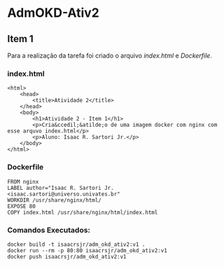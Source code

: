 # AdmOKD-Ativ2
## Item 1
Para a realização da tarefa foi criado o arquivo *index.html* e *Dockerfile*.

### index.html
```
<html>
    <head>
        <title>Atividade 2</title>
    </head>
    <body>
        <h1>Atividade 2 - Item 1</h1>
        <p>Cria&ccedil;&atilde;o de uma imagem docker com nginx com esse arquvo index.html</p>
        <p>Aluno: Isaac R. Sartori Jr.</p>
    </body>
</html>
```

### Dockerfile
```
FROM nginx
LABEL author="Isaac R. Sartori Jr. <isaac.sartori@universo.univates.br"
WORKDIR /usr/share/nginx/html/
EXPOSE 80
COPY index.html /usr/share/nginx/html/index.html
```
### Comandos Executados:
```
docker build -t isaacrsjr/adm_okd_ativ2:v1 .
docker run --rm -p 80:80 isaacrsjr/adm_okd_ativ2:v1
docker push isaacrsjr/adm_okd_ativ2:v1
```
